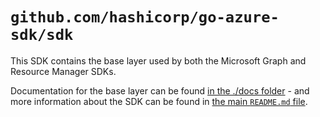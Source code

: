 # `github.com/hashicorp/go-azure-sdk/sdk`

This SDK contains the base layer used by both the Microsoft Graph and Resource Manager SDKs.

Documentation for the base layer can be found [in the ./docs folder](../docs/README.md) - and more information about the SDK can be found in [the main `README.md` file](../README.md).

